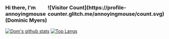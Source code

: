 <h3 style="display:flex;justify-content: space-between;">
  <span>Hi there, I'm annoyingmouse (Dominic Myers)</span> 
  ![Visitor Count](https://profile-counter.glitch.me/annoyingmouse/count.svg)
</h3>

[![Dom's github stats](https://github-readme-stats.vercel.app/api?username=annoyingmouse&count_private=true&show_icons=true)](https://github.com/anuraghazra/github-readme-stats)
[![Top Langs](https://github-readme-stats.vercel.app/api/top-langs/?username=annoyingmouse&layout=compact)](https://github.com/anuraghazra/github-readme-stats)




<!--
**annoyingmouse/annoyingmouse** is a ✨ _special_ ✨ repository because its `README.md` (this file) appears on your GitHub profile.

Here are some ideas to get you started:

- 🔭 I’m currently working on ...
- 🌱 I’m currently learning ...
- 👯 I’m looking to collaborate on ...
- 🤔 I’m looking for help with ...
- 💬 Ask me about ...
- 📫 How to reach me: ...
- 😄 Pronouns: ...
- ⚡ Fun fact: ...
-->
